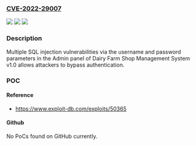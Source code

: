 ### [CVE-2022-29007](https://cve.mitre.org/cgi-bin/cvename.cgi?name=CVE-2022-29007)
![](https://img.shields.io/static/v1?label=Product&message=n%2Fa&color=blue)
![](https://img.shields.io/static/v1?label=Version&message=n%2Fa&color=blue)
![](https://img.shields.io/static/v1?label=Vulnerability&message=n%2Fa&color=brighgreen)

### Description

Multiple SQL injection vulnerabilities via the username and password parameters in the Admin panel of Dairy Farm Shop Management System v1.0 allows attackers to bypass authentication.

### POC

#### Reference
- https://www.exploit-db.com/exploits/50365

#### Github
No PoCs found on GitHub currently.

